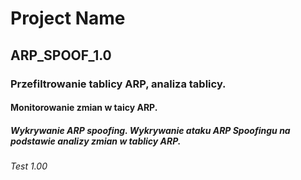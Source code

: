 # Project Name
## ARP_SPOOF_1.0 
### Przefiltrowanie tablicy ARP, analiza tablicy.
#### Monitorowanie zmian w taicy ARP.
##### Wykrywanie ARP spoofing. Wykrywanie ataku ARP Spoofingu na podstawie analizy zmian w tablicy ARP. 
###### Test 1.00
